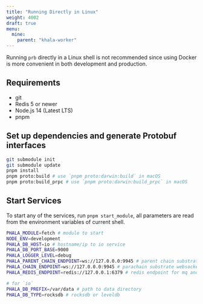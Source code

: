 ```yaml
---
title: "Running Directly in Linux"
weight: 4002
draft: true
menu:
  mine:
    parent: "khala-worker"
---
```


Running `prb` directly in a Linux shell is not recommended since using Docker is more convenient in both development and production.

## Requirements

- git
- Redis 5 or newer
- Node.js 14 (Latest LTS)
- pnpm

## Set up dependencies and generate Protobuf interfaces

```bash
git submodule init
git submodule update
pnpm install
pnpm proto:build # use `pnpm proto:darwin:build` in macOS
pnpm proto:build_prpc # use `pnpm proto:darwin:build_prpc` in macOS
```

## Start Services

To start any of the services, run `pnpm start_module`, all parameters are read from the environment variables of current shell.

```bash
PHALA_MODULE=fetch # module to start
NODE_ENV=development
PHALA_DB_HOST=io # hostname/ip to io service
PHALA_DB_PORT_BASE=9000
PHALA_LOGGER_LEVEL=debug
PHALA_PARENT_CHAIN_ENDPOINT=ws://127.0.0.0:9945 # parent chain substrate websocket endpoint
PHALA_CHAIN_ENDPOINT=ws://127.0.0.0:9945 # parachain substrate websocket endpoint
PHALA_REDIS_ENDPOINT=redis://127.0.0.1:6379 # redis endpoint for mq and rpc

# for `io`
PHALA_DB_PREFIX=/var/data # path to data directory
PHALA_DB_TYPE=rocksdb # rocksdb or leveldb
```
